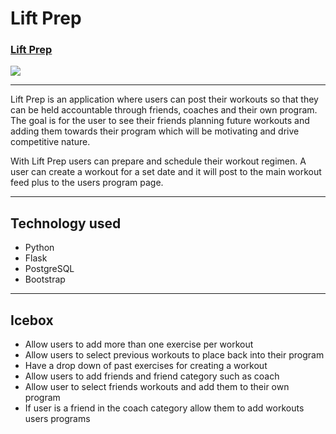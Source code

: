 # Lift Prep

### [Lift Prep](https://lift-prep.herokuapp.com/)

<img src="https://i.imgur.com/hAdKj7m.png">

---

Lift Prep is an application where users can post their workouts so that they can be held accountable through friends, coaches and their own program. The goal is for the user to see their friends planning future workouts and adding them towards their program which will be motivating and drive competitive nature.

With Lift Prep users can prepare and schedule their workout regimen. A user can create a workout for a set date and it will post to the main workout feed plus to the users program page. 

---
## Technology used

- Python
- Flask
- PostgreSQL
- Bootstrap

---

## Icebox 

- Allow users to add more than one exercise per workout
- Allow users to select previous workouts to place back into their program
- Have a drop down of past exercises for creating a workout
- Allow users to add friends and friend category such as coach
- Allow user to select friends workouts and add them to their own program
- If user is a friend in the coach category allow them to add workouts users programs 